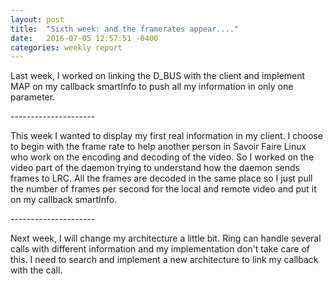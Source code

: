 ```yaml
---
layout: post
title:  "Sixth week: and the framerates appear...."
date:   2016-07-05 12:57:51 -0400
categories: weekly report
---
```

<p>Last week, I worked on linking the D_BUS with the client and implement MAP on my callback smartInfo to push all my information in only one parameter. </p>
--------------------- <br>
<p>This week I wanted to display my first real information in my client. I choose to begin with the frame rate to help another person in Savoir Faire Linux who work on the encoding and decoding of the video.
So I worked on the video part of the daemon trying to understand how the daemon sends frames to LRC. All the frames are decoded in the same place so I just pull the number of frames per second for the local and remote video and put it on my callback smartInfo.</p>

--------------------- <br>

<p>Next week, I will change my architecture a little bit. Ring can handle several calls with different information and my implementation don't take care of this. I need to search and implement a new architecture to link my callback with the call.
